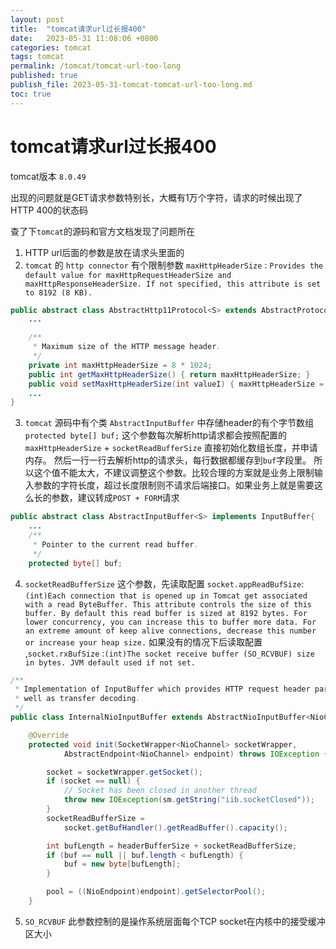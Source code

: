 ```yaml
---
layout: post
title:  "tomcat请求url过长报400"
date:   2023-05-31 11:08:06 +0800
categories: tomcat
tags: tomcat
permalink: /tomcat/tomcat-url-too-long
published: true
publish_file: 2023-05-31-tomcat-tomcat-url-too-long.md
toc: true
---
```

# tomcat请求url过长报400

tomcat版本 `8.0.49`

出现的问题就是GET请求参数特别长，大概有1万个字符，请求的时候出现了HTTP 400的状态码

查了下`tomcat`的源码和官方文档发现了问题所在
1. HTTP url后面的参数是放在请求头里面的
2. `tomcat` 的 `http connector` 有个限制参数 `maxHttpHeaderSize` : `Provides the default value for maxHttpRequestHeaderSize and maxHttpResponseHeaderSize. If not specified, this attribute is set to 8192 (8 KB).`

```java
public abstract class AbstractHttp11Protocol<S> extends AbstractProtocol<S> {
    ...

    /**
     * Maximum size of the HTTP message header.
     */
    private int maxHttpHeaderSize = 8 * 1024;
    public int getMaxHttpHeaderSize() { return maxHttpHeaderSize; }
    public void setMaxHttpHeaderSize(int valueI) { maxHttpHeaderSize = valueI; }
    ...
}
```
3. `tomcat` 源码中有个类 `AbstractInputBuffer` 中存储header的有个字节数组 `protected byte[] buf;` 这个参数每次解析http请求都会按照配置的 `maxHttpHeaderSize` + `socketReadBufferSize` 直接初始化数组长度，并申请内存。
然后一行一行去解析http的请求头，每行数据都缓存到`buf`字段里。
所以这个值不能太大，不建议调整这个参数。比较合理的方案就是业务上限制输入参数的字符长度，超过长度限制则不请求后端接口。如果业务上就是需要这么长的参数，建议转成`POST + FORM`请求

```java
public abstract class AbstractInputBuffer<S> implements InputBuffer{
    ...
    /**
     * Pointer to the current read buffer.
     */
    protected byte[] buf;
```

4. `socketReadBufferSize` 这个参数，先读取配置 `socket.appReadBufSize`:`(int)Each connection that is opened up in Tomcat get associated with a read ByteBuffer. This attribute controls the size of this buffer. By default this read buffer is sized at 8192 bytes. For lower concurrency, you can increase this to buffer more data. For an extreme amount of keep alive connections, decrease this number or increase your heap size.`  如果没有的情况下后读取配置 ,`socket.rxBufSize` :`(int)The socket receive buffer (SO_RCVBUF) size in bytes. JVM default used if not set.`

```java
/**
 * Implementation of InputBuffer which provides HTTP request header parsing as
 * well as transfer decoding.
 */
public class InternalNioInputBuffer extends AbstractNioInputBuffer<NioChannel> {

    @Override
    protected void init(SocketWrapper<NioChannel> socketWrapper,
            AbstractEndpoint<NioChannel> endpoint) throws IOException {

        socket = socketWrapper.getSocket();
        if (socket == null) {
            // Socket has been closed in another thread
            throw new IOException(sm.getString("iib.socketClosed"));
        }
        socketReadBufferSize =
            socket.getBufHandler().getReadBuffer().capacity();

        int bufLength = headerBufferSize + socketReadBufferSize;
        if (buf == null || buf.length < bufLength) {
            buf = new byte[bufLength];
        }

        pool = ((NioEndpoint)endpoint).getSelectorPool();
    }
```

5. `SO_RCVBUF` 此参数控制的是操作系统层面每个TCP socket在内核中的接受缓冲区大小